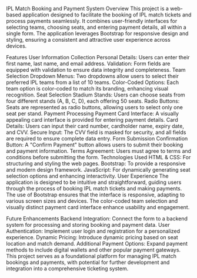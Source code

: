 IPL Match Booking and Payment System
Overview
This project is a web-based application designed to facilitate the booking of IPL match tickets and process payments seamlessly. It combines user-friendly interfaces for selecting teams, choosing seats, and entering payment details, all within a single form. The application leverages Bootstrap for responsive design and styling, ensuring a consistent and attractive user experience across devices.

Features
User Information Collection
Personal Details: Users can enter their first name, last name, and email address.
Validation: Form fields are equipped with validation to ensure data integrity and completeness.
Team Selection
Dropdown Menus: Two dropdowns allow users to select their preferred IPL teams from a list of 10 teams.
Color-Coded Options: Each team option is color-coded to match its branding, enhancing visual recognition.
Seat Selection
Stadium Stands: Users can choose seats from four different stands (A, B, C, D), each offering 50 seats.
Radio Buttons: Seats are represented as radio buttons, allowing users to select only one seat per stand.
Payment Processing
Payment Card Interface: A visually appealing card interface is provided for entering payment details.
Card Details: Users can input their card number, cardholder name, expiry date, and CVV.
Secure Input: The CVV field is masked for security, and all fields are required to ensure complete data entry.
Form Submission
Confirmation Button: A "Confirm Payment" button allows users to submit their booking and payment information.
Terms Agreement: Users must agree to terms and conditions before submitting the form.
Technologies Used
HTML & CSS: For structuring and styling the web pages.
Bootstrap: To provide a responsive and modern design framework.
JavaScript: For dynamically generating seat selection options and enhancing interactivity.
User Experience
The application is designed to be intuitive and straightforward, guiding users through the process of booking IPL match tickets and making payments. The use of Bootstrap ensures that the interface is responsive, adapting to various screen sizes and devices. The color-coded team selection and visually distinct payment card interface enhance usability and engagement.

Future Enhancements
Backend Integration: Connect the form to a backend system for processing and storing booking and payment data.
User Authentication: Implement user login and registration for a personalized experience.
Dynamic Pricing: Introduce dynamic pricing based on seat location and match demand.
Additional Payment Options: Expand payment methods to include digital wallets and other popular payment gateways.
This project serves as a foundational platform for managing IPL match bookings and payments, with potential for further development and integration into a comprehensive ticketing system.
